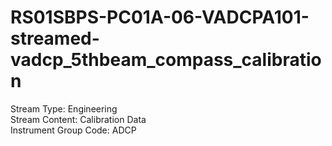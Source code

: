 # RS01SBPS-PC01A-06-VADCPA101-streamed-vadcp_5thbeam_compass_calibration

Stream Type: Engineering<br>
Stream Content: Calibration Data<br>
Instrument Group Code: ADCP<br>
